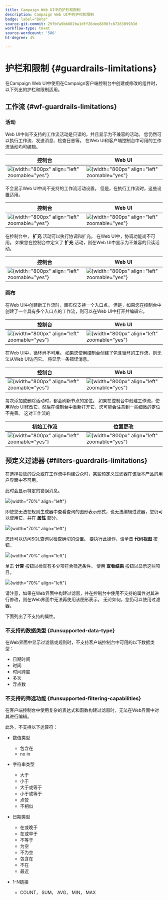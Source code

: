 ```yaml
---
title: Campaign Web UI中的护栏和限制
description: Campaign Web UI中的护栏和限制
badge: label="Beta"
source-git-commit: 29fbfa9bb802ba1dff26dee8898fcb728309983d
workflow-type: tm+mt
source-wordcount: '586'
ht-degree: 4%

---
```



# 护栏和限制 {#guardrails-limitations}

在Campaign Web UI中使用在Campaign客户端控制台中创建或修改的组件时，以下列出的护栏和限制适用。

## 工作流 {#wf-guardrails-limitations}

### 活动

Web UI中尚不支持的工作流活动是只读的，并且显示为不兼容的活动。 您仍然可以执行工作流、发送消息、检查日志等。 在Web UI和客户端控制台中可用的工作流活动均可编辑。

| 控制台 | Web UI |
| --- | --- |
| ![](assets/limitations-activities-console.png){width="800px" align="left" zoomable="yes"} | ![](assets/limitations-activities-web.png){width="800px" align="left" zoomable="yes"} |

不会显示Web UI中尚不支持的工作流活动设置。 但是，在执行工作流时，这些设置适用。

| 控制台 | Web UI |
| --- | --- |
| ![](assets/limitations-options-console.png){width="800px" align="left" zoomable="yes"} | ![](assets/limitations-options-web.png){width="800px" align="left" zoomable="yes"} |

在控制台中， **扩充** 活动可以执行协调和扩充。 在Web UI中，协调功能尚不可用。 如果您在控制台中定义了 **扩充** 活动，则在Web UI中显示为不兼容的只读活动。

| 控制台 | Web UI |
| --- | --- |
| ![](assets/limitations-options-console.png){width="800px" align="left" zoomable="yes"} | ![](assets/limitations-options-web.png){width="800px" align="left" zoomable="yes"} |

### 画布

在Web UI中创建新工作流时，画布仅支持一个入口点。 但是，如果您在控制台中创建了一个具有多个入口点的工作流，则可以在Web UI中打开并编辑它。

| 控制台 | Web UI |
| --- | --- |
| ![](assets/limitations-multiple-console.png){width="800px" align="left" zoomable="yes"} | ![](assets/limitations-multiple-web.png){width="800px" align="left" zoomable="yes"} |

在Web UI中，循环尚不可用。 如果您使用控制台创建了包含循环的工作流，则无法从Web UI访问它。 将显示一条错误消息。

| 控制台 | Web UI |
| --- | --- |
| ![](assets/limitations-loops-console.png){width="800px" align="left" zoomable="yes"} | ![](assets/limitations-loops-web.png){width="800px" align="left" zoomable="yes"} |

每次添加或删除活动时，都会刷新节点的定位。 如果在控制台中创建工作流，使用Web UI修改它，然后在控制台中重新打开它，您可能会注意到一些细微的定位不完善。 这对工作流的

| 初始工作流 | 位置更改 |
| --- | --- |
| ![](assets/limitations-positioning1.png){width="800px" align="left" zoomable="yes"} | ![](assets/limitations-positioning2.png){width="800px" align="left" zoomable="yes"} |

## 预定义过滤器 {#filters-guardrails-limitations}

在选择投放的受众或在工作流中构建受众时，某些预定义过滤器在该版本产品的用户界面中不可用。

此时会显示特定的错误消息。

![](assets/filter-unavailable.png){width="70%" align="left"}

即使您无法在规则生成器中查看查询的图形表示形式，也无法编辑过滤器，您仍可以使用它，并在 **属性** 部分。

![](assets/rule-view-results.png){width="70%" align="left"}

您还可以访问SQL查询以检查确切的设置。 要执行此操作，请单击 **代码视图** 按钮。

![](assets/rule-code-view.png){width="70%" align="left"}

单击 **计算** 按钮以检查有多少项符合筛选条件。 使用 **查看结果** 按钮以显示这些项目。

![](assets/rule-view-results.png){width="70%" align="left"}

请注意，如果在Web界面中构建过滤器，并在控制台中使用不支持的属性对其进行修改，则在Web界面中无法再使用该图形表示。 无论如何，您仍可以使用过滤器。

下面列出了不支持的属性。

### 不支持的数据类型 {#unsupported-data-type}

在Web界面中显示过滤器或规则时，不支持客户端控制台中可用的以下数据类型：

* 日期时间
* 时间
* 时间跨度
* 多次
* 浮点数

### 不支持的筛选功能 {#unsupported-filtering-capabilities}

在客户端控制台中使用复杂的表达式和函数构建过滤器时，无法在Web界面中对其进行编辑。

此外，不支持以下运算符：

* 数值类型
   * 包含在
   * no in

* 字符串类型
   * 大于
   * 小于
   * 大于或等于
   * 小于或等于
   * 点赞
   * 不相似

* 日期类型
   * 在或晚于
   * 在或早于
   * 不等于
   * 为空
   * 不为空
   * 包含在
   * 不在
   * 最近

* 1-N链接
   * COUNT， SUM， AVG， MIN， MAX